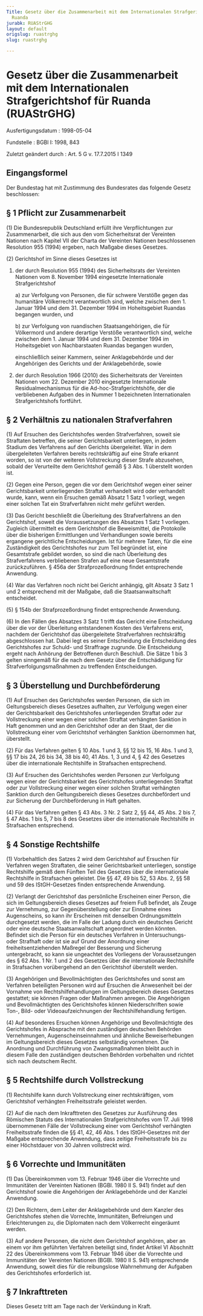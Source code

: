 ```yaml
---
Title: Gesetz über die Zusammenarbeit mit dem Internationalen Strafgerichtshof für
  Ruanda
jurabk: RUAStrGHG
layout: default
origslug: ruastrghg
slug: ruastrghg

---
```


# Gesetz über die Zusammenarbeit mit dem Internationalen Strafgerichtshof für Ruanda (RUAStrGHG)

Ausfertigungsdatum
:   1998-05-04

Fundstelle
:   BGBl I: 1998, 843

Zuletzt geändert durch
:   Art. 5 G v. 17.7.2015 I 1349


## Eingangsformel

Der Bundestag hat mit Zustimmung des Bundesrates das folgende Gesetz beschlossen:


## § 1 Pflicht zur Zusammenarbeit

(1) Die Bundesrepublik Deutschland erfüllt ihre Verpflichtungen zur Zusammenarbeit, die sich aus den vom Sicherheitsrat der Vereinten Nationen nach Kapitel VII der Charta der Vereinten Nationen beschlossenen Resolution 955 (1994) ergeben, nach Maßgabe dieses Gesetzes.

(2) Gerichtshof im Sinne dieses Gesetzes ist

1.  der durch Resolution 955 (1994) des Sicherheitsrats der Vereinten Nationen vom 8. November 1994 eingesetzte Internationale Strafgerichtshof

    a)  zur Verfolgung von Personen, die für schwere Verstöße gegen das humanitäre Völkerrecht verantwortlich sind, welche zwischen dem 1. Januar 1994 und dem 31. Dezember 1994 im Hoheitsgebiet Ruandas begangen wurden, und


    b)  zur Verfolgung von ruandischen Staatsangehörigen, die für Völkermord und andere derartige Verstöße verantwortlich sind, welche zwischen dem 1. Januar 1994 und dem 31. Dezember 1994 im Hoheitsgebiet von Nachbarstaaten Ruandas begangen wurden,



    einschließlich seiner Kammern, seiner Anklagebehörde und der Angehörigen des Gerichts und der Anklagebehörde, sowie


2.  der durch Resolution 1966 (2010) des Sicherheitsrats der Vereinten Nationen vom 22. Dezember 2010 eingesetzte Internationale Residualmechanismus für die Ad-hoc-Strafgerichtshöfe, der die verbliebenen Aufgaben des in Nummer 1 bezeichneten Internationalen Strafgerichtshofs fortführt.





## § 2 Verhältnis zu nationalen Strafverfahren

(1) Auf Ersuchen des Gerichtshofes werden Strafverfahren, soweit sie Straftaten betreffen, die seiner Gerichtsbarkeit unterliegen, in jedem Stadium des Verfahrens auf den Gerichts übergeleitet. War in dem übergeleiteten Verfahren bereits rechtskräftig auf eine Strafe erkannt worden, so ist von der weiteren Vollstreckung dieser Strafe abzusehen, sobald der Verurteilte dem Gerichtshof gemäß § 3 Abs. 1 überstellt worden ist.

(2) Gegen eine Person, gegen die vor dem Gerichtshof wegen einer seiner Gerichtsbarkeit unterliegenden Straftat verhandelt wird oder verhandelt wurde, kann, wenn ein Ersuchen gemäß Absatz 1 Satz 1 vorliegt, wegen einer solchen Tat ein Strafverfahren nicht mehr geführt werden.

(3) Das Gericht beschließt die Überleitung des Strafverfahrens an den Gerichtshof, soweit die Voraussetzungen des Absatzes 1 Satz 1 vorliegen. Zugleich übermittelt es dem Gerichtshof die Beweismittel, die Protokolle über die bisherigen Ermittlungen und Verhandlungen sowie bereits ergangene gerichtliche Entscheidungen. Ist für mehrere Taten, für die eine Zuständigkeit des Gerichtshofes nur zum Teil begründet ist, eine Gesamtstrafe gebildet worden, so sind die nach Überleitung des Strafverfahrens verbliebenen Strafen auf eine neue Gesamtstrafe zurückzuführen. § 456a der Strafprozeßordnung findet entsprechende Anwendung.

(4) War das Verfahren noch nicht bei Gericht anhängig, gilt Absatz 3 Satz 1 und 2 entsprechend mit der Maßgabe, daß die Staatsanwaltschaft entscheidet.

(5) § 154b der Strafprozeßordnung findet entsprechende Anwendung.

(6) In den Fällen des Absatzes 3 Satz 1 trifft das Gericht eine Entscheidung über die vor der Überleitung entstandenen Kosten des Verfahrens erst, nachdem der Gerichtshof das übergeleitete Strafverfahren rechtskräftig abgeschlossen hat. Dabei legt es seiner Entscheidung die Entscheidung des Gerichtshofes zur Schuld- und Straffrage zugrunde. Die Entscheidung ergeht nach Anhörung der Betroffenen durch Beschluß. Die Sätze 1 bis 3 gelten sinngemäß für die nach dem Gesetz über die Entschädigung für Strafverfolgungsmaßnahmen zu treffenden Entscheidungen.


## § 3 Überstellung und Durchbeförderung

(1) Auf Ersuchen des Gerichtshofes werden Personen, die sich im Geltungsbereich dieses Gesetzes aufhalten, zur Verfolgung wegen einer der Gerichtsbarkeit des Gerichtshofes unterliegenden Straftat oder zur Vollstreckung einer wegen einer solchen Straftat verhängten Sanktion in Haft genommen und an den Gerichtshof oder an den Staat, der die Vollstreckung einer vom Gerichtshof verhängten Sanktion übernommen hat, überstellt.

(2) Für das Verfahren gelten § 10 Abs. 1 und 3, §§ 12 bis 15, 16 Abs. 1 und 3, §§ 17 bis 24, 26 bis 34, 38 bis 40, 41 Abs. 1, 3 und 4, § 42 des Gesetzes über die internationale Rechtshilfe in Strafsachen entsprechend.

(3) Auf Ersuchen des Gerichtshofes werden Personen zur Verfolgung wegen einer der Gerichtsbarkeit des Gerichtshofes unterliegenden Straftat oder zur Vollstreckung einer wegen einer solchen Straftat verhängten Sanktion durch den Geltungsbereich dieses Gesetzes durchbefördert und zur Sicherung der Durchbeförderung in Haft gehalten.

(4) Für das Verfahren gelten § 43 Abs. 3 Nr. 2 Satz 2, §§ 44, 45 Abs. 2 bis 7, § 47 Abs. 1 bis 5, 7 bis 8 des Gesetzes über die internationale Rechtshilfe in Strafsachen entsprechend.


## § 4 Sonstige Rechtshilfe

(1) Vorbehaltlich des Satzes 2 wird dem Gerichtshof auf Ersuchen für Verfahren wegen Straftaten, die seiner Gerichtsbarkeit unterliegen, sonstige Rechtshilfe gemäß dem Fünften Teil des Gesetzes über die internationale Rechtshilfe in Strafsachen geleistet. Die §§ 47, 49 bis 52, 53 Abs. 2, §§ 58 und 59 des IStGH-Gesetzes finden entsprechende Anwendung.

(2) Verlangt der Gerichtshof das persönliche Erscheinen einer Person, die sich im Geltungsbereich dieses Gesetzes auf freiem Fuß befindet, als Zeuge zur Vernehmung, zur Gegenüberstellung oder zur Einnahme eines Augenscheins, so kann ihr Erscheinen mit denselben Ordnungsmitteln durchgesetzt werden, die im Falle der Ladung durch ein deutsches Gericht oder eine deutsche Staatsanwaltschaft angeordnet werden könnten. Befindet sich die Person für ein deutsches Verfahren in Untersuchungs- oder Strafhaft oder ist sie auf Grund der Anordnung einer freiheitsentziehenden Maßregel der Besserung und Sicherung untergebracht, so kann sie ungeachtet des Vorliegens der Voraussetzungen des § 62 Abs. 1 Nr. 1 und 2 des Gesetzes über die internationale Rechtshilfe in Strafsachen vorübergehend an den Gerichtshof überstellt werden.

(3) Angehörigen und Bevollmächtigten des Gerichtshofes und sonst am Verfahren beteiligten Personen wird auf Ersuchen die Anwesenheit bei der Vornahme von Rechtshilfehandlungen im Geltungsbereich dieses Gesetzes gestattet; sie können Fragen oder Maßnahmen anregen. Die Angehörigen und Bevollmächtigten des Gerichtshofes können Niederschriften sowie Ton-, Bild- oder Videoaufzeichnungen der Rechtshilfehandlung fertigen.

(4) Auf besonderes Ersuchen können Angehörige und Bevollmächtigte des Gerichtshofes in Absprache mit den zuständigen deutschen Behörden Vernehmungen, Augenscheinseinnahmen und ähnliche Beweiserhebungen im Geltungsbereich dieses Gesetzes selbständig vornehmen. Die Anordnung und Durchführung von Zwangsmaßnahmen bleibt auch in diesem Falle den zuständigen deutschen Behörden vorbehalten und richtet sich nach deutschem Recht.


## § 5 Rechtshilfe durch Vollstreckung

(1) Rechtshilfe kann durch Vollstreckung einer rechtskräftigen, vom Gerichtshof verhängten Freiheitsstrafe geleistet werden.

(2) Auf die nach dem Inkrafttreten des Gesetzes zur Ausführung des Römischen Statuts des Internationalen Strafgerichtshofes vom 17. Juli 1998 übernommenen Fälle der Vollstreckung einer vom Gerichtshof verhängten Freiheitsstrafe finden die §§ 41, 42, 46 Abs. 1 des IStGH-Gesetzes mit der Maßgabe entsprechende Anwendung, dass zeitige Freiheitsstrafe bis zu einer Höchstdauer von 30 Jahren vollstreckt wird.


## § 6 Vorrechte und Immunitäten

(1) Das Übereinkommen vom 13. Februar 1946 über die Vorrechte und Immunitäten der Vereinten Nationen (BGBl. 1980 II S. 941) findet auf den Gerichtshof sowie die Angehörigen der Anklagebehörde und der Kanzlei Anwendung.

(2) Den Richtern, dem Leiter der Anklagebehörde und dem Kanzler des Gerichtshofes stehen die Vorrechte, Immunitäten, Befreiungen und Erleichterungen zu, die Diplomaten nach dem Völkerrecht eingeräumt werden.

(3) Auf andere Personen, die nicht dem Gerichtshof angehören, aber an einem vor ihm geführten Verfahren beteiligt sind, findet Artikel VI Abschnitt 22 des Übereinkommens vom 13. Februar 1946 über die Vorrechte und Immunitäten der Vereinten Nationen (BGBl. 1980 II S. 941) entsprechende Anwendung, soweit dies für die reibungslose Wahrnehmung der Aufgaben des Gerichtshofes erforderlich ist.


## § 7 Inkrafttreten

Dieses Gesetz tritt am Tage nach der Verkündung in Kraft.

